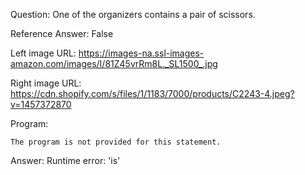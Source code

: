 Question: One of the organizers contains a pair of scissors.

Reference Answer: False

Left image URL: https://images-na.ssl-images-amazon.com/images/I/81Z45vrRm8L._SL1500_.jpg

Right image URL: https://cdn.shopify.com/s/files/1/1183/7000/products/C2243-4.jpeg?v=1457372870

Program:

```
The program is not provided for this statement.
```
Answer: Runtime error: 'is'

